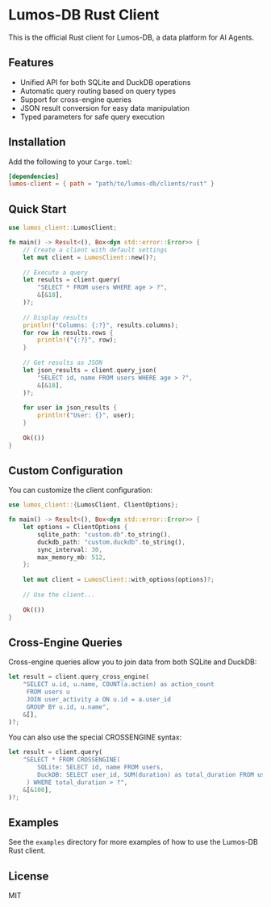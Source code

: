 # Lumos-DB Rust Client

This is the official Rust client for Lumos-DB, a data platform for AI Agents.

## Features

- Unified API for both SQLite and DuckDB operations
- Automatic query routing based on query types
- Support for cross-engine queries
- JSON result conversion for easy data manipulation
- Typed parameters for safe query execution

## Installation

Add the following to your `Cargo.toml`:

```toml
[dependencies]
lumos-client = { path = "path/to/lumos-db/clients/rust" }
```

## Quick Start

```rust
use lumos_client::LumosClient;

fn main() -> Result<(), Box<dyn std::error::Error>> {
    // Create a client with default settings
    let mut client = LumosClient::new()?;
    
    // Execute a query
    let results = client.query(
        "SELECT * FROM users WHERE age > ?",
        &[&18],
    )?;
    
    // Display results
    println!("Columns: {:?}", results.columns);
    for row in results.rows {
        println!("{:?}", row);
    }
    
    // Get results as JSON
    let json_results = client.query_json(
        "SELECT id, name FROM users WHERE age > ?",
        &[&18],
    )?;
    
    for user in json_results {
        println!("User: {}", user);
    }
    
    Ok(())
}
```

## Custom Configuration

You can customize the client configuration:

```rust
use lumos_client::{LumosClient, ClientOptions};

fn main() -> Result<(), Box<dyn std::error::Error>> {
    let options = ClientOptions {
        sqlite_path: "custom.db".to_string(),
        duckdb_path: "custom.duckdb".to_string(),
        sync_interval: 30,
        max_memory_mb: 512,
    };
    
    let mut client = LumosClient::with_options(options)?;
    
    // Use the client...
    
    Ok(())
}
```

## Cross-Engine Queries

Cross-engine queries allow you to join data from both SQLite and DuckDB:

```rust
let result = client.query_cross_engine(
    "SELECT u.id, u.name, COUNT(a.action) as action_count
     FROM users u
     JOIN user_activity a ON u.id = a.user_id
     GROUP BY u.id, u.name",
    &[],
)?;
```

You can also use the special CROSSENGINE syntax:

```rust
let result = client.query(
    "SELECT * FROM CROSSENGINE(
        SQLite: SELECT id, name FROM users,
        DuckDB: SELECT user_id, SUM(duration) as total_duration FROM user_activity GROUP BY user_id
     ) WHERE total_duration > ?",
    &[&100],
)?;
```

## Examples

See the `examples` directory for more examples of how to use the Lumos-DB Rust client.

## License

MIT 
